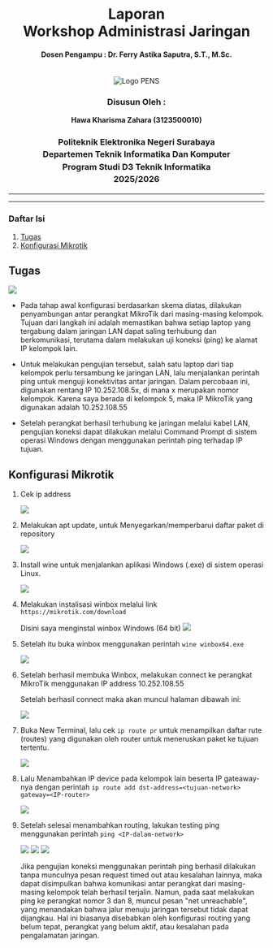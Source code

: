<div align="center">
  <h1 style="text-align: center;font-weight: bold">Laporan<br>Workshop Administrasi Jaringan<br></h1>
  <h4 style="text-align: center;">Dosen Pengampu : Dr. Ferry Astika Saputra, S.T., M.Sc.</h4>
</div>
<br />
<div align="center">
  <img src="https://upload.wikimedia.org/wikipedia/id/4/44/Logo_PENS.png" alt="Logo PENS">
  <h3 style="text-align: center;">Disusun Oleh :</h3>
  <p style="text-align: center;">
    <strong>Hawa Kharisma Zahara (3123500010)</strong>
  </p>
<h3 style="text-align: center;line-height: 1.5">Politeknik Elektronika Negeri Surabaya<br>Departemen Teknik Informatika Dan Komputer<br>Program Studi D3 Teknik Informatika<br>2025/2026</h3>
  <hr>
</div>

-----

### Daftar Isi
1. [Tugas](#tugas) 
2. [Konfigurasi Mikrotik](#konfigurasi-mikrotik) 

## Tugas
<img src="images/tgs.png">

- Pada tahap awal konfigurasi berdasarkan skema  diatas, dilakukan penyambungan antar perangkat MikroTik dari masing-masing kelompok. Tujuan dari langkah ini adalah memastikan bahwa setiap laptop yang tergabung dalam jaringan LAN dapat saling terhubung dan berkomunikasi, terutama dalam melakukan uji koneksi (ping) ke alamat IP kelompok lain.

- Untuk melakukan pengujian tersebut, salah satu laptop dari tiap kelompok perlu tersambung ke jaringan LAN, lalu menjalankan perintah ping untuk menguji konektivitas antar jaringan. Dalam percobaan ini, digunakan rentang IP 10.252.108.5x, di mana x merupakan nomor kelompok. Karena saya berada di kelompok 5, maka IP MikroTik yang digunakan adalah 10.252.108.55

- Setelah perangkat berhasil terhubung ke jaringan melalui kabel LAN, pengujian koneksi dapat dilakukan melalui Command Prompt di sistem operasi Windows dengan menggunakan perintah ping terhadap IP tujuan.  

## Konfigurasi Mikrotik


1. Cek ip address
  
    <img src="images/1.png">

2. Melakukan apt update, untuk Menyegarkan/memperbarui daftar paket di repository
  
    <img src="images/2.jpg">

3. Install wine untuk menjalankan aplikasi Windows (.exe) di sistem operasi Linux.

    <img src="images/3.jpg">

4. Melakukan instalisasi winbox melalui link      `https://mikrotik.com/download` 

    Disini saya menginstal winbox Windows (64 bit)
    <img src="images/0.png">

5. Setelah itu buka winbox menggunakan perintah `wine winbox64.exe`

    <img src="images/4.png">

6. Setelah berhasil membuka Winbox, melakukan connect ke perangkat MikroTik menggunakan IP address 10.252.108.55

    Setelah berhasil connect maka akan muncul halaman dibawah ini:

    <img src="images/5.png">

7. Buka New Terminal, lalu cek `ip route pr` untuk menampilkan daftar rute (routes) yang digunakan oleh router untuk meneruskan paket ke tujuan tertentu.

    <img src="images/6.png">

8. Lalu Menambahkan IP device pada kelompok lain beserta IP gateaway-nya dengan perintah `ip route add dst-address=<tujuan-network> gateway=<IP-router>` 

    <img src="images/7.png">
   

9. Setelah selesai menambahkan routing, lakukan testing ping menggunakan perintah `ping <IP-dalam-network>`

    <img src="images/8.png">
    <img src="images/9.png">
    <img src="images/10.png">

    Jika pengujian koneksi menggunakan perintah ping berhasil dilakukan tanpa munculnya pesan request timed out atau kesalahan lainnya, maka dapat disimpulkan bahwa komunikasi antar perangkat dari masing-masing kelompok telah berhasil terjalin. Namun, pada saat melakukan ping ke perangkat nomor 3 dan 8, muncul pesan "net unreachable", yang menandakan bahwa jalur menuju jaringan tersebut tidak dapat dijangkau. Hal ini biasanya disebabkan oleh konfigurasi routing yang belum tepat, perangkat yang belum aktif, atau kesalahan pada pengalamatan jaringan.




